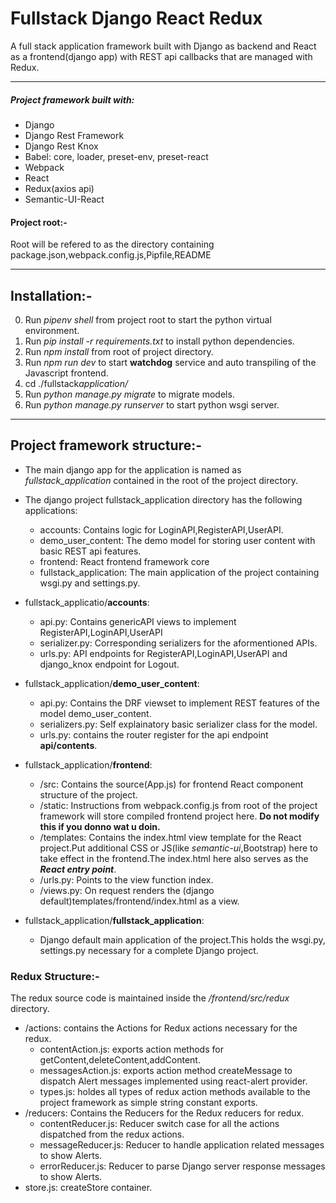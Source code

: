 # Fullstack Django React Redux

A full stack application framework built with Django as backend and React as a frontend(django app) with REST api callbacks that are managed with Redux.

---

##### Project framework built with:

- Django
- Django Rest Framework
- Django Rest Knox
- Babel: core, loader, preset-env, preset-react
- Webpack
- React
- Redux(axios api)
- Semantic-UI-React

#### Project root:-

Root will be refered to as the directory containing package.json,webpack.config.js,Pipfile,README

---

## Installation:-

0. Run _pipenv shell_ from project root to start the python virtual environment.
1. Run _pip install -r requirements.txt_ to install python dependencies.
2. Run _npm install_ from root of project directory.
3. Run _npm run dev_ to start **watchdog** service and auto transpiling of the Javascript frontend.
4. cd ./fullstack*application/*
5. Run _python manage.py migrate_ to migrate models.
6. Run _python manage.py runserver_ to start python wsgi server.

---

## Project framework structure:-

- The main django app for the application is named as _fullstack_application_ contained in the root of the project directory.
- The django project fullstack_application directory has the following applications:

  - accounts: Contains logic for LoginAPI,RegisterAPI,UserAPI.
  - demo_user_content:
    The demo model for storing user content with basic REST api features.
  - frontend:
    React frontend framework core
  - fullstack_application:
    The main application of the project containing wsgi.py and settings.py.

- fullstack_applicatio/**accounts**:

  - api.py: Contains genericAPI views to implement RegisterAPI,LoginAPI,UserAPI
  - serializer.py: Corresponding serializers for the aformentioned APIs.
  - urls.py: API endpoints for RegisterAPI,LoginAPI,UserAPI and django_knox endpoint for Logout.

- fullstack_application/**demo_user_content**:

  - api.py: Contains the DRF viewset to implement REST features of the model demo_user_content.
  - serializers.py: Self explainatory basic serializer class for the model.
  - urls.py: contains the router register for the api endpoint **api/contents**.

- fullstack_application/**frontend**:

  - /src: Contains the source(App.js) for frontend React component structure of the project.
  - /static: Instructions from webpack.config.js from root of the project framework will store compiled frontend project here. **Do not modify this if you donno wat u doin.**
  - /templates: Contains the index.html view template for the React project.Put additional CSS or JS(like _semantic-ui_,Bootstrap) here to take effect in the frontend.The index.html here also serves as the **_React entry point_**.
  - /urls.py: Points to the view function index.
  - /views.py: On request renders the (django default)templates/frontend/index.html as a view.

- fullstack_application/**fullstack_application**:
  - Django default main application of the project.This holds the wsgi.py, settings.py necessary for a complete Django project.

### Redux Structure:-

The redux source code is maintained inside the _/frontend/src/redux_ directory.

- /actions: contains the Actions for Redux actions necessary for the redux.
  - contentAction.js: exports action methods for getContent,deleteContent,addContent.
  - messagesAction.js: exports action method createMessage to dispatch Alert messages implemented using react-alert provider.
  - types.js: holdes all types of redux action methods available to the project framework as simple string constant exports.
- /reducers: Contains the Reducers for the Redux reducers for redux.
  - contentReducer.js: Reducer switch case for all the actions dispatched from the redux actions.
  - messageReducer.js: Reducer to handle application related messages to show Alerts.
  - errorReducer.js: Reducer to parse Django server response messages to show Alerts.
- store.js: createStore container.
